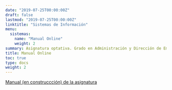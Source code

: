 ```yaml
---
date: "2019-07-25T00:00:00Z"
draft: false
lastmod: "2019-07-25T00:00:00Z"
linktitle: "Sistemas de Información"
menu:
  sistemas:
    name: "Manual Online"
    weight: 2
summary: Asignatura optativa. Grado en Administración y Dirección de Empresas. Cuarto curso
title: Manual Online
toc: true
type: docs
weight: 2
---
```


 [Manual (en construccción) de la asignatura](https://manualsistemasinfo.netlify.com/)
